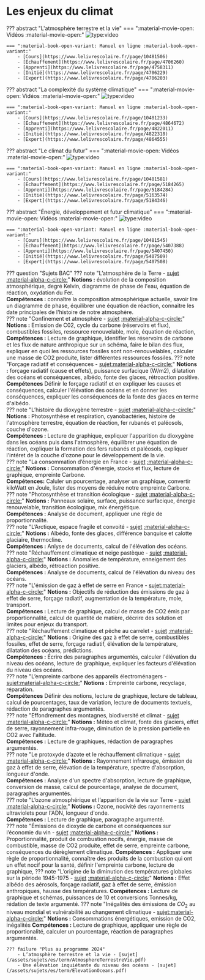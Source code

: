 # Les enjeux du climat

??? abstract "L'atmosphère terrestre et la vie"
    === ":material-movie-open: Vidéos :material-movie-open:"
        ![type:video](https://www.youtube.com/embed/Kg4xn9UsOPE)

    === ":material-book-open-variant: Manuel en ligne :material-book-open-variant:"
        - [Cours](https://www.lelivrescolaire.fr/page/10481506)
        - [Échauffement](https://www.lelivrescolaire.fr/page/4706260)
        - [Apprenti](https://www.lelivrescolaire.fr/page/4758311)
        - [Initié](https://www.lelivrescolaire.fr/page/4706229)
        - [Expert](https://www.lelivrescolaire.fr/page/4706203)


??? abstract "La complexité du système climatique"
    === ":material-movie-open: Vidéos :material-movie-open:"
        ![type:video](https://www.youtube.com/embed/Ha40gjRrLW8)

    === ":material-book-open-variant: Manuel en ligne :material-book-open-variant:"
        - [Cours](https://www.lelivrescolaire.fr/page/10481233)
        - [Échauffement](https://www.lelivrescolaire.fr/page/4864672)
        - [Apprenti](https://www.lelivrescolaire.fr/page/4822011)
        - [Initié](https://www.lelivrescolaire.fr/page/4822318)
        - [Expert](https://www.lelivrescolaire.fr/page/4864555)


??? abstract "Le climat du futur"
    === ":material-movie-open: Vidéos :material-movie-open:"
        ![type:video](https://www.youtube.com/embed/PY0VGQKzwmI)

    === ":material-book-open-variant: Manuel en ligne :material-book-open-variant:"
        - [Cours](https://www.lelivrescolaire.fr/page/10481581)
        - [Échauffement](https://www.lelivrescolaire.fr/page/5184265)
        - [Apprenti](https://www.lelivrescolaire.fr/page/5184284)
        - [Initié](https://www.lelivrescolaire.fr/page/5163574)
        - [Expert](https://www.lelivrescolaire.fr/page/5184346)


??? abstract "Énergie, développement et futur climatique"
    === ":material-movie-open: Vidéos :material-movie-open:"
        ![type:video](https://www.youtube.com/embed/WjLoW_sUyU4)

    === ":material-book-open-variant: Manuel en ligne :material-book-open-variant:"
        - [Cours](https://www.lelivrescolaire.fr/page/10481545)
        - [Échauffement](https://www.lelivrescolaire.fr/page/5407388)
        - [Apprenti](https://www.lelivrescolaire.fr/page/5407450)
        - [Initié](https://www.lelivrescolaire.fr/page/5407509)
        - [Expert](https://www.lelivrescolaire.fr/page/5407508)

??? question "Sujets BAC"
    ??? note "L’atmosphère de la Terre - [sujet](/assets/sujets/es/term/Latmosphère-de-la-Terre.pdf) [:material-alpha-c-circle:](/assets/sujets/es/term/correction/Correction-Latmosphere-de-la-Terre-Enseignement-scientifique-Terminale.pdf)"
        **Notions :** évolution de la composition atmosphérique, degré Kelvin, diagramme de phase de l'eau, équation de réaction, oxydation du Fer.  
        **Compétences :** connaître la composition atmosphérique actuelle, savoir lire un diagramme de phase, équilibrer une équation de réaction, connaitre les date principales de l'histoire de notre atmosphère.  
    ??? note "Confinement et atmosphère - [sujet](/assets/sujets/es/term/ConfinementAtmosphere.pdf)  [:material-alpha-c-circle:](/assets/sujets/es/term/correction/Correction-Confinement-et-atmosphère-Enseignement-scientifique-Terminale.pdf)"
        **Notions :** Emission de C02, cycle du carbone (réservoirs et flux), combustibles fossiles, ressource renouvelable, mole, équation de réaction, 
        **Compétences :** Lecture de graphique, identifier les réservoirs de carbone et les flux de nature anthropique sur un schéma, faire le bilan des flux, expliquer en quoi les ressources fossiles sont non-renouvelables, calculer une masse de CO2 produite, lister différentes ressources fossiles.
    ??? note "Forçage radiatif et conséquences - [sujet](/assets/sujets/es/term/ForcageRadiatif.pdf)[:material-alpha-c-circle:](/assets/sujets/es/term/correction/correction-forcage-radiatif-et-consequences.pdf)"
        **Notions :** forçage radiatif (cause et effets), puissance surfacique (W/m2), dilatation des océans et conséquences, albédo, fonte des glaces, rétroaction positive.  
        **Compétences** Définir le forçage radiatif et en expliquer les causes et conséquences, calculer l'élévation des océans et en donner les conséquences, expliquer les conséquences de la fonte des glaces en terme d'albédo.   
    ??? note "L’histoire du dioxygène terrestre - [sujet](/assets/sujets/es/term/O2Terrestre.pdf) [:material-alpha-c-circle:](/assets/sujets/es/term/correction/Correction-Lhistoire-du-dioxygene-terrestre-Enseignement-scientifique-Terminale.pdf)"
        **Notions :** Photosynthèse et respiration, cyanobactéries, histoire de l'atmosphère terrestre, équation de réaction, fer rubanés et paléosols, couche d'ozone.  
        **Compétences :** Lecture de graphique, expliquer l'apparition du dioxygène dans les océans puis dans l'atmosphère, équilibrer une équation de réaction, expliquer la formation des fers rubanés et paléosols, expliquer l'intéret de la couche d'ozone pour le développement de la vie.  
    ??? note "La consommation d’énergie en France - [sujet](/assets/sujets/es/term/La-consommation-dénergie-en-France.pdf) [:material-alpha-c-circle:](/assets/sujets/es/term/correction/Correction-La-consommation-denergie-en-France-Enseignement-scientifique-Terminale.pdf)"
        **Notions :** Consommation d'énergie, stocks et flux, lecture de graphique, empreinte Carbone.  
        **Compétences:** Caluler un pourcentage, analyser un graphique, convertir kiloWatt en Joule, lister des moyens de réduire notre empreinte Carbone.  
    ??? note "Photosynthèse et transition écologique - [sujet](/assets/sujets/es/term/Photosynthese-et-transition-ecologique-Enseignement-scientifique-Terminale.pdf) [:material-alpha-c-circle:](/assets/sujets/es/term/correction/Correction-Photosynthese-et-transition-ecologique-Enseignement-scientifique-Terminale.pdf)"
        **Notions :** Panneaux solaire, surface, puissance surfacique, énergie renouvelable, transition écologique, mix énergétique.  
        **Compétences :** Analyse de document, appliquer une règle de proportionnalité.  
    ??? note "L’Arctique, espace fragile et convoité - [sujet](/assets/sujets/es/term/LArctique-espace-fragile-et-convoité.pdf) [:material-alpha-c-circle:](/assets/sujets/es/term/correction/Correction-LArctique-espace-fragile-et-convoite.pdf)"
        **Notions :** Albédo, fonte des glaces, différence banquise et calotte glaciaire, thermocline.  
        **Compétences :** Anlyse de documents, calcul de l'élévation des océans.  
    ??? note "Réchauffement climatique et neige pastèque - [sujet](/assets/sujets/es/term/Réchauffement-climatique-et-neige-pastèque.pdf) [:material-alpha-c-circle:](/assets/sujets/es/term/correction/Correction-Rechauffement-climatique-et-neige-pasteque-Enseignement-scientifique-Terminale.pdf)"
        **Notions :** Anomalies de température, enneigement des glaciers, albédo, rétroaction positive.  
        **Compétences :** Analyse de documents, calcul de l'élévation du niveau des océans.  
    ??? note "L'émission de gaz à effet de serre en France - [sujet](/assets/sujets/es/term/GESFrance.pdf)[:material-alpha-c-circle:](/assets/sujets/es/term/correction/correction-lemission-de-gaz-a-effet-de-serre-en-france.pdf)"
        **Notions :** Objectifs de réduction des émissions de gaz à effet de serre, forçage radiatif, augmentation de la température, mole, transport.  
        **Compétences :** Lecture de graphique, calcul de masse de CO2 émis par proportionnalité, calcul de quantité de matière, décrire des solution et limites pour enjeux du transport.  
    ??? note "Réchauffement climatique et pêche au carrelet - [sujet](/assets/sujets/es/term/Rechauffement-climatique-et-peche-au-carrelet-Enseignement-scientifique-Terminale.pdf) [:material-alpha-c-circle:](/assets/sujets/es/term/correction/Correction-Rechauffement-climatique-et-peche-au-carrelet-Enseignement-scientifique-Terminale.pdf)"
        **Notions :** Origine des gaz à effet de serre, combustibles fossiles, effet de serre, forçage radiatif, élévation de la température, dilatation des océans, prédictions.  
        **Compétences :** Écrire des paragraphes argumentés, calculer l'élévation du niveau des océans, lecture de graphique, expliquer les facteurs d'élévation du niveau des océans.  
    ??? note "L’empreinte carbone des appareils électroménagers - [sujet](/assets/sujets/es/term/EmpreinteCarbone.pdf)[:material-alpha-c-circle:](/assets/sujets/es/term/correction/correction-lempreinte-carbone-des-appareils-electromenagers.pdf)"
        **Notions :** Empreinte carbone, recyclage, réparation.  
        **Compétences** Définir des notions, lecture de graphique, lecture de tableau, calcul de pourcentages, taux de variation, lecture de documents textuels, rédaction de paragraphes argumentés.  
    ??? note "Effondrement des montagnes, biodiversité et climat - [sujet](/assets/sujets/es/term/EffondrementMontagne.pdf) [:material-alpha-c-circle:](/assets/sujets/es/term/correction/Correction-Effondrement-des-montagnes-biodiversite-et-climat-Enseignement-scientifique-Terminale.pdf)"
        **Notions :** Météo et climat, fonte des glaciers, effet de serre, rayonnement infra-rouge, diminution de la pression partielle en CO2 avec l'altitude.    
        **Compétences :** Lecture de graphiques, rédaction de paragraphes argumentés.  
    ??? note "Le protoxyde d’azote et le réchauffement climatique - [sujet](/assets/sujets/es/term/ProtoxydeAzote.pdf) [:material-alpha-c-circle:](/assets/sujets/es/term/correction/Correction-Le-protoxyde-dazote-et-le-rechauffement-climatique-Enseignement-scientifique-Terminale.pdf)"
        **Notions :** Rayonnement infrarouge, émission de gaz à effet de serre, élévation de la température, spectre d'absorption, longueur d'onde.  
        **Compétences :** Analyse d'un spectre d'absorption, lecture de graphique, conversion de masse, calcul de pourcentage, analyse de document, paragraphes argumentés.  
    ??? note "L’ozone atmosphérique et l’apparition de la vie sur Terre - [sujet](/assets/sujets/es/term/Lozone-atmosphérique-et-lapparition-de-la-vie-sur-Terre.pdf) [:material-alpha-c-circle:](/assets/sujets/es/term/correction/Correction-Lozone-atmospherique-et-lapparition-de-la-vie-sur-Terre-Enseignement-scientifique-Terminale.pdf)"
        **Notions :** Ozone, nocivité des rayonnements ultraviolets pour l'ADN, longueur d'onde.  
        **Compétences :** Lecture de graphique, paragraphe argumenté.  
    ??? note "Émissions de dioxyde de carbone et conséquences sur l’économie du vin - [sujet](/assets/sujets/es/term/Emissions-de-dioxyde-de-carbone-et-conséquences-sur-léconomie-du-vin.pdf) [:material-alpha-c-circle:](/assets/sujets/es/term/correction/Correction-Emissions-de-dioxyde-de-carbone-et-consequences-sur-leconomie-du-vin.pdf)"
        **Notions :** Proportionnalité, produit de combustion nocifs, énergie, masse de combustible, masse de CO2 produite, effet de serre, empreinte carbone, conséquences du dérèglement climatique.
        **Compétences :** Appliquer une règle de proportionnalité, connaître des produits de la combustion qui ont un effet nocif pour la santé, définir l'empreinte carbone, lecture de graphique, 
    ??? note "L’origine de la diminution des températures globales sur la période 1945-1975 - [sujet](/assets/sujets/es/term/AerosolsTemperature.pdf) [:material-alpha-c-circle:](/assets/sujets/es/term/correction/Correction-Lorigine-de-la-diminution-des-temperatures-globales-sur-la-periode-1945-1975.-Enseignement-scientifique-Terminale.pdf)"
        **Notions :** Effet albédo des aérosols, forçage radiatif, gaz à effet de serre, émission anthropiques, hausse des températures.
        **Compétences :** Lecture de graphique et schémas, puissances de 10 et conversions Tonnes/kg, rédation de texte argumenté.
    ??? note "Inégalités des émissions de $CO_2$ au niveau mondial et vulnérabilité au changement climatique - [sujet](/assets/sujets/es/term/InegalitesCO2.pdf)[:material-alpha-c-circle:](/assets/sujets/es/term/correction/correction-inegalites-des-emissions-de-dioxyde-de-carbone-au-niveau-mondial-et-vulnerabilite-au-changement-climatique.pdf)"
        **Notions :** Consommations énergétiques, emission de CO2, inégalités
        **Compétences :** Lecture de graphique, appliquer une règle de proportionalité, calculer un pourcentage, réaction de paragraphes argumentés.


    ??? failure "Plus au programme 2024"
        - L’atmosphère terrestre et la vie - [sujet](/assets/sujets/es/term/AtmosphereTerrestreVie.pdf)
        - Une élévation inquiétante du niveau des océans - [sujet](/assets/sujets/es/term/ElevationOceans.pdf)
